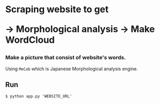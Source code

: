 # Scraping website to get <p> -> Morphological analysis -> Make WordCloud
  
### Make a picture that consist of website's words.
Using `MeCab` which is Japanese Morphological analysis engine.



## Run  
`$ python app.py 'WEBSITE_URL'`
